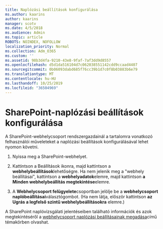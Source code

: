 ```yaml
---
title: Naplózási beállítások konfigurálása
ms.author: kaarins
author: kaarins
manager: scotv
ms.date: 4/5/2018
ms.audience: Admin
ms.topic: article
ROBOTS: NOINDEX, NOFOLLOW
localization_priority: Normal
ms.collection: Adm_O365
ms.custom: ''
ms.assetid: 98b3d4fa-9210-43e8-9faf-7af3dd9d8557
ms.openlocfilehash: d5d1da516104d7c062038551142cdd9ccaad4407
ms.sourcegitcommit: 0b06093dabd685f76cc39b1d7c0f8b03883b6e79
ms.translationtype: MT
ms.contentlocale: hu-HU
ms.lasthandoff: 10/25/2019
ms.locfileid: "36504969"
---
```

# <a name="configure-sharepoint-audit-settings"></a>SharePoint-naplózási beállítások konfigurálása

A SharePoint-webhelycsoport rendszergazdainál a tartalomra vonatkozó felhasználói műveleteket a naplózási beállítások konfigurálásával lehet nyomon követni.
  
1. Nyissa meg a SharePoint-webhelyet.
    
2. Kattintson a Beállítások ikonra, majd kattintson a **webhelybeállítások**lehetőségre. Ha nem jelenik meg a "webhely beállításai", kattintson a **webhelyadatok**elemre, majd kattintson **a Minden webhelybeállítás megtekintése**elemre.
    
3. A **Webhelycsoport felügyelete**csoportban jelölje be a **webhelycsoport naplóbeállításai**választógombot. (Ha nem látja, először kattintson **az Ugrás a legfelső szintű webhelybeállításokra** elemre.) 
    
A SharePoint naplóvizsgálati jelentéseiben található információk és azok megtekintéséről a [webhelycsoport naplózási beállításainak megadása](https://go.microsoft.com/fwlink/?linkid=404050)című témakörben olvashat.
  

